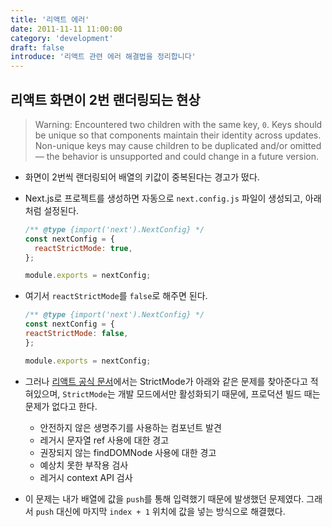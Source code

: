 ```yaml
---
title: '리액트 에러'
date: 2011-11-11 11:00:00
category: 'development'
draft: false
introduce: '리액트 관련 에러 해결법을 정리합니다'
---
```


## 리액트 화면이 2번 랜더링되는 현상

> Warning: Encountered two children with the same key, `0`. Keys should be unique so that components maintain their identity across updates. Non-unique keys may cause children to be duplicated and/or omitted — the behavior is unsupported and could change in a future version.

- 화면이 2번씩 랜더링되어 배열의 키값이 중복된다는 경고가 떴다.
- Next.js로 프로젝트를 생성하면 자동으로 `next.config.js` 파일이 생성되고, 아래처럼 설정된다.

  ```js
  /** @type {import('next').NextConfig} */
  const nextConfig = {
    reactStrictMode: true,
  };

  module.exports = nextConfig;
  ```

- 여기서 `reactStrictMode`를 `false`로 해주면 된다.

    ```js
  /** @type {import('next').NextConfig} */
  const nextConfig = {
    reactStrictMode: false,
  };

  module.exports = nextConfig;
  ```

- 그러나 [리액트 공식 문서](https://ko.reactjs.org/docs/strict-mode.html)에서는 StrictMode가 아래와 같은 문제를 찾아준다고 적혀있으며, `StrictMode`는 개발 모드에서만 활성화되기 때문에, 프로덕션 빌드 때는 문제가 없다고 한다. 

  - 안전하지 않은 생명주기를 사용하는 컴포넌트 발견
  - 레거시 문자열 ref 사용에 대한 경고
  - 권장되지 않는 findDOMNode 사용에 대한 경고
  - 예상치 못한 부작용 검사
  - 레거시 context API 검사

- 이 문제는 내가 배열에 값을 `push`를 통해 입력했기 때문에 발생했던 문제였다. 그래서 `push` 대신에 마지막 `index + 1` 위치에 값을 넣는 방식으로 해결했다.
